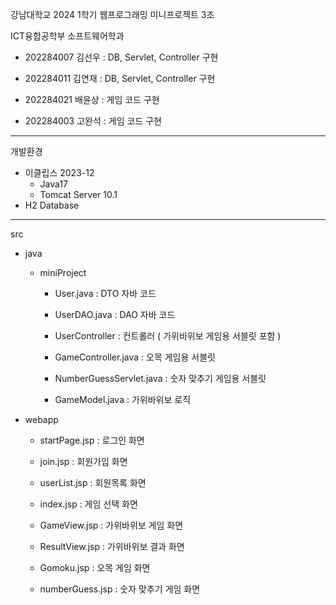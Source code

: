 강남대학교 2024 1학기 웹프로그래밍 미니프로젝트 3조

ICT융합공학부 소프트웨어학과

- 202284007 김선우  :  DB, Servlet, Controller 구현

- 202284011 김연재  :  DB, Servlet, Controller 구현

- 202284021 배윤상  :  게임 코드 구현

- 202284003 고완석  :  게임 코드 구현

-----------------------------------------------------------------------

개발환경

- 이클립스 2023-12
  - Java17
  - Tomcat Server 10.1
- H2 Database

-----------------------------------------------------------------------

src

- java

  - miniProject
  
    - User.java  :  DTO 자바 코드
    - UserDAO.java  :  DAO 자바 코드
      
    - UserController  :  컨트롤러 ( 가위바위보 게임용 서블릿 포함 )
    - GameController.java  :  오목 게임용 서블릿
    - NumberGuessServlet.java  :  숫자 맞추기 게임용 서블릿

    - GameModel.java  :  가위바위보 로직
      
- webapp

  - startPage.jsp  :  로그인 화면
  - join.jsp  :  회원가입 화면
  - userList.jsp  :  회원목록 화면
    
  - index.jsp  :  게임 선택 화면
  - GameView.jsp  :  가위바위보 게임 화면
  - ResultView.jsp  :  가위바위보 결과 화면
  - Gomoku.jsp  :  오목 게임 화면
  - numberGuess.jsp  :  숫자 맞추기 게임 화면
    

